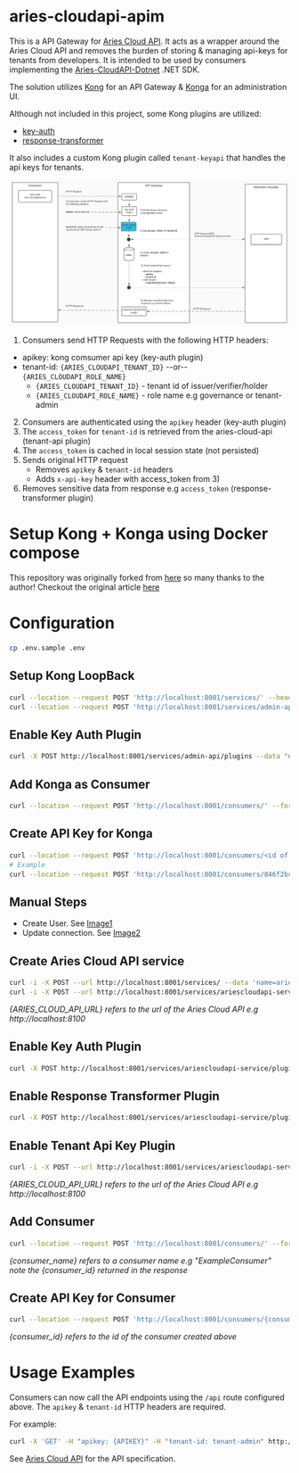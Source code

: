 # aries-cloudapi-apim
This is a API Gateway for [Aries Cloud API](https://github.com/didx-xyz/aries-cloudapi-python). It acts as a wrapper around the Aries Cloud API and removes the burden of storing & managing api-keys for tenants from developers. It is intended to be used by consumers implementing the [Aries-CloudAPI-Dotnet](http://) .NET SDK. 

The solution utilizes [Kong](https://github.com/Kong/kong) for an API Gateway & [Konga](https://github.com/pantsel/konga) for an administration UI. 

Although not included in this project, some Kong plugins are utilized:
- [key-auth](https://github.com/Kong/kong/tree/master/kong/plugins/key-auth)
- [response-transformer](https://github.com/Kong/kong/tree/master/kong/plugins/response-transformer)

It also includes a custom Kong plugin called `tenant-keyapi` that handles the api keys for tenants.

![Overview](/docs/overview.png)

1) Consumers send HTTP Requests with the following HTTP headers:
- apikey: kong comsumer api key (key-auth plugin)
- tenant-id: `{ARIES_CLOUDAPI_TENANT_ID}` --or-- `{ARIES_CLOUDAPI_ROLE_NAME}`
    - `{ARIES_CLOUDAPI_TENANT_ID}` - tenant id of issuer/verifier/holder
    - `{ARIES_CLOUDAPI_ROLE_NAME}` - role name e.g governance or tenant-admin
2) Consumers are authenticated using the `apikey` header (key-auth plugin)
3) The `access_token` for `tenant-id` is retrieved from the aries-cloud-api (tenant-api plugin)
4) The `access_token` is cached in local session state (not persisted)
5) Sends original HTTP request
    - Removes `apikey` & `tenant-id` headers
    - Adds `x-api-key` header with access_token from 3)
6) Removes sensitive data from response e.g `access_token` (response-transformer plugin)

# Setup Kong + Konga using Docker compose
This repository was originally forked from [here](https://github.com/vousmeevoyez/kong-konga-example) so many thanks to the author!
Checkout the original article [here](https://dev.to/vousmeevoyez/setup-kong-konga-part-2-dan)

# Configuration
```bash
cp .env.sample .env
```
## Setup Kong LoopBack
```bash
curl --location --request POST 'http://localhost:8001/services/' --header 'Content-Type: application/json' --data-raw '{ "name": "admin-api", "host": "localhost", "port": 8001 }'
curl --location --request POST 'http://localhost:8001/services/admin-api/routes' --header 'Content-Type: application/json' --data-raw '{ "paths": ["/admin-api"] }'
```

## Enable Key Auth Plugin
```bash
curl -X POST http://localhost:8001/services/admin-api/plugins --data "name=key-auth" 
```

## Add Konga as Consumer
```bash
curl --location --request POST 'http://localhost:8001/consumers/' --form 'username=konga' --form 'custom_id=cebd360d-3de6-4f8f-81b2-31575fe9846a'
```

## Create API Key for Konga
```bash
curl --location --request POST 'http://localhost:8001/consumers/<id of preveious operation response>/key-auth'
# Example
curl --location --request POST 'http://localhost:8001/consumers/846f2bcc-bb99-40fd-a2fa-68d0e17917ba/key-auth'
```

## Manual Steps
- Create User. See [Image1](%2FScreen%20Shot%202020-12-03%20at%2007.28.18.png)
- Update connection. See [Image2](/setup.png)

## Create Aries Cloud API service
```bash
curl -i -X POST --url http://localhost:8001/services/ --data 'name=ariescloudapi-service' --data 'url={ARIES_CLOUD_API_URL}'  
curl -i -X POST --url http://localhost:8001/services/ariescloudapi-service/routes -d 'paths[]=/api'  
```
_{ARIES_CLOUD_API_URL} refers to the url of the Aries Cloud API e.g http://localhost:8100_

## Enable Key Auth Plugin
```bash
curl -X POST http://localhost:8001/services/ariescloudapi-service/plugins --data "name=key-auth" 
```

## Enable Response Transformer Plugin
```bash
curl -X POST http://localhost:8001/services/ariescloudapi-service/plugins --data "name=response-transformer" --data "config.remove.json=access_token"
```

## Enable Tenant Api Key Plugin
```bash
curl -i -X POST --url http://localhost:8001/services/ariescloudapi-service/plugins/ --data 'name=tenant-apikey' --data 'config.keys.governance=governance.adminApiKey' --data 'config.keys.tenantadmin=tenant-admin.adminApiKey' --data 'config.ariescloudurl={ARIES_CLOUD_API_URL}'
```
_{ARIES_CLOUD_API_URL} refers to the url of the Aries Cloud API e.g http://localhost:8100_

## Add Consumer
```bash
curl --location --request POST 'http://localhost:8001/consumers/' --form 'username={consumer_name}' --form 'custom_id=B51BB602-A28F-4177-B45D-8C3CA91F1F64'
```
_{consumer_name} refers to a consumer name e.g "ExampleConsumer"_
_note the {consumer_id} returned in the response_

## Create API Key for Consumer
```bash
curl --location --request POST 'http://localhost:8001/consumers/{consumer_id}/key-auth'
```
_{consumer_id} refers to the id of the consumer created above_

# Usage Examples
Consumers can now call the API endpoints using the `/api` route configured above. The `apikey` & `tenant-id` HTTP headers are required. 

For example:

```bash
curl -X 'GET' -H "apikey: {APIKEY}" -H "tenant-id: tenant-admin" http://localhost:8000/api/admin/tenants/
```

See [Aries Cloud API](https://github.com/didx-xyz/aries-cloudapi-python) for the API specification.


